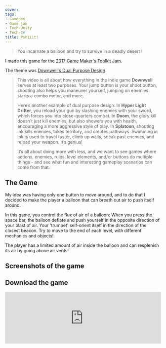 ```yaml
---
cover: 
tags:
- Gamedev
- Game jam
- Tech-Unity
- Tech-C#
title: Pshiiit!
---
```


> You incarnate a balloon and try to survive in a deadly desert !

I made this game for the [2017 Game Maker's Toolkit Jam](https://itch.io/jam/gmtk-jam).

The theme was [Downwell's Dual Purpose Design](https://www.youtube.com/watch?v=i5C1Uj7jJCg).

> This video is all about how everything in the indie game **Downwell** serves at least two purposes. Your jump button is your shoot button, shooting also helps you maneuver yourself, jumping on enemies starts a combo meter, and more.
>
> Here’s another example of dual purpose design: In **Hyper Light Drifter**, you reload your gun by slashing enemies with your sword, which forces you into close-quarters combat. In **Doom**, the glory kill doesn’t just kill enemies, but also showers you with health, encouraging a more aggressive style of play. In **Splatoon**, shooting ink kills enemies, takes territory, and creates pathways. Swimming in ink is used to travel faster, climb up walls, sneak past enemies, and reload your weapon. It’s genius!
>
> It’s all about doing more with less, and we want to see games where actions, enemies, rules, level elements, and/or buttons do multiple things - and see what fun and interesting gameplay scenarios can come from that.

## The Game

My idea was having only one button to move around, and to do that I decided to make the player a balloon that can breath out air to push itself around.

In this game, you control the flux of air of a balloon: When you press the space bar, the balloon deflate and push yourself in the opposite direction of your blast of air. Your 'trumpet' self-orient itself in the direction of the closest beacon. Try to move to the end of each level, with different mechanics and objects!

The player has a limited amount of air inside the balloon and can resplenish its air by going above air vents!

## Screenshots of the game

<div class="swiper swiper-demo my-3 swiper-demo--0" >
  <div class="swiper__wrapper">

  </div>
  <div class="swiper__button swiper__button--prev fas fa-chevron-left"></div>
  <div class="swiper__button swiper__button--next fas fa-chevron-right"></div>
</div>

## Download the game

<iframe frameborder="0" src="https://itch.io/embed/159263" width="100%" height="167"><a href="https://gabrielvidal.itch.io/pshiiit">Pshiiit! by Gabriel Vidal</a></iframe>
